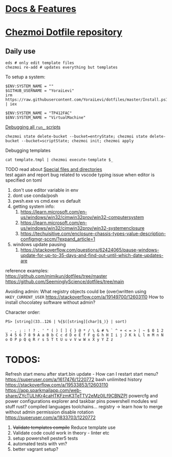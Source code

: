 # [Docs & Features](DOCS_FEATURES.md)
# [Chezmoi Dotfile repository](https://www.chezmoi.io/user-guide/daily-operations/)

## Daily use
```
eds # only edit template files
chezmoi re-add # updates everything but templates
```


To setup a system:
```
$ENV:SYSTEM_NAME = ""
$GITHUB_USERNAME = "YoraiLevi"
irm https://raw.githubusercontent.com/YoraiLevi/dotfiles/master/Install.ps1 | iex
```

```
$ENV:SYSTEM_NAME = "TP412FAC"
$ENV:SYSTEM_NAME = "VirtualMachine"
```

[Debugging all `run_` scripts](https://www.chezmoi.io/user-guide/use-scripts-to-perform-actions/#clear-the-state-of-all-run_onchange_-and-run_once_-scripts)
```
chezmoi state delete-bucket --bucket=entryState; chezmoi state delete-bucket --bucket=scriptState; chezmoi init; chezmoi apply
```

Debugging templates
```
cat template.tmpl | chezmoi execute-template $_
```

TODO read about [Special files and directories](https://www.chezmoi.io/reference/special-files-and-directories/)  
test again and report bug related to vscode typing issue when editor is specified on toml  
1) don't use editor variable in env  
2) dont use conda/posh  
3) pwsh.exe vs cmd.exe vs default  
4) getting system info:
   1) https://learn.microsoft.com/en-us/windows/win32/cimwin32prov/win32-computersystem
   2) https://learn.microsoft.com/en-us/windows/win32/cimwin32prov/win32-systemenclosure
   3) https://techuisitive.com/enclosure-chassis-types-value-description-configmgr-sccm/?expand_article=1
5) windows update pausing
   1) https://stackoverflow.com/questions/62424065/pause-windows-update-for-up-to-35-days-and-find-out-until-which-date-updates-are

reference examples:  
https://github.com/mimikun/dotfiles/tree/master  
https://github.com/SeeminglyScience/dotfiles/tree/main  

Avoiding admin: What registry objects could be (over)written using `HKEY_CURRENT_USER` https://stackoverflow.com/a/19149700/12603110
How to install chocolatey software without admin?

Character order:
```
PS> [string](33..126 | %{$([string][char]$_)} | sort)

_ - , ; : ! ? . ' " ( ) [ ] { } @ * / \ & # % ` ^ + < = > | ~ $ 0 1 2 3 4 5 6 7 8 9 A a B b C c d D e E f F g G h H I i j J K k L l m M n N o O P p Q q R r s S T t U u v V w W x X y Y Z z
```

# TODOS:
Refresh start menu after start.bin update - How can I restart start menu? https://superuser.com/a/1617476/1220772
bash unlimited history https://stackoverflow.com/a/19533853/12603110
https://app.sparkmailapp.com/web-share/ZYcTULhKr4caHTKFzmK3TeTTV2eMz0ILf9CBNZPl
powercfg and power configurations
explorer and taskbar pins
powershell modules
wsl stuff
rust? compiled languages toolchains...
registry -> learn how to merge without admin permission
disable rotation https://superuser.com/a/1833703/1220772

1) ~~Validate templates compile~~ Reduce template use
2) Validate code could work in theory - linter etc
3) setup powershell pester5 tests
4) automated tests with vm?
5) better vagrant setup?

